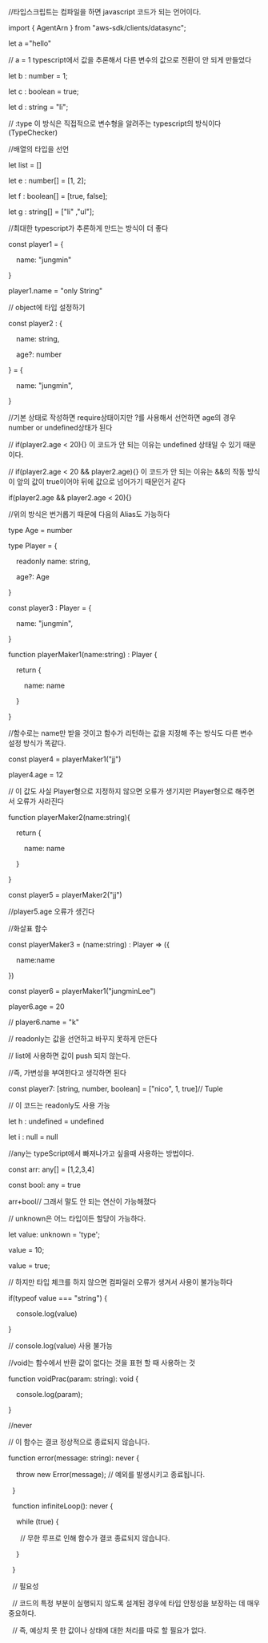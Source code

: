 //타입스크립트는 컴파일을 하면 javascript 코드가 되는 언어이다.

  

import { AgentArn } from "aws-sdk/clients/datasync";

  

let a ="hello"

// a = 1 typescript에서 값을 추론해서 다른 변수의 값으로 전환이 안 되게 만들었다

  

let b : number = 1;

let c : boolean = true;

let d : string = "li";

// :type 이 방식은 직접적으로 변수형을 알려주는 typescript의 방식이다(TypeChecker)

  

//배열의 타입을 선언

let list = []

  

let e : number[] = [1, 2];

let f : boolean[] = [true, false];

let g : string[] = ["li" ,"ul"];

  

//최대한 typescript가 추론하게 만드는 방식이 더 좋다

  

const player1 = {

    name: "jungmin"

}

  

player1.name = "only String"

  

// object에 타입 설정하기

const player2 : {

    name: string,

    age?: number

} = {

    name: "jungmin",

}

//기본 상태로 작성하면 require상태이지만 ?를 사용해서 선언하면 age의 경우 number or undefined상태가 된다

  

// if(player2.age < 20){} 이 코드가 안 되는 이유는 undefined 상태일 수 있기 때문이다.

// if(player2.age < 20 && player2.age){} 이 코드가 안 되는 이유는 &&의 작동 방식이 앞의 값이 true이어야 뒤에 값으로 넘어가기 때문인거 같다

  

if(player2.age && player2.age < 20){}

  

//위의 방식은 번거롭기 때문에 다음의 Alias도 가능하다

type Age = number

  

type Player = {

    readonly name: string,

    age?: Age

}

  

const player3 : Player = {

    name: "jungmin",

}

  

function playerMaker1(name:string) : Player {

    return {

        name: name

    }

}

  

//함수로는 name만 받을 것이고 함수가 리턴하는 값을 지정해 주는 방식도 다른 변수 설정 방식가 똑같다.

  

const player4 = playerMaker1("jj")

  

player4.age = 12

// 이 값도 사실 Player형으로 지정하지 않으면 오류가 생기지만 Player형으로 해주면서 오류가 사라진다

  

function playerMaker2(name:string){

    return {

        name: name

    }

}

  

const player5 = playerMaker2("jj")

//player5.age 오류가 생긴다

  

//화살표 함수

const playerMaker3 = (name:string) : Player => ({

    name:name

})

  

const player6 = playerMaker1("jungminLee")

player6.age = 20

  

// player6.name = "k"

// readonly는 값을 선언하고 바꾸지 못하게 만든다

// list에 사용하면 값이 push 되지 않는다.

//즉, 가변성을 부여한다고 생각하면 된다

  

const player7: [string, number, boolean] = ["nico", 1, true]// Tuple

  

// 이 코드는 readonly도 사용 가능

  

let h : undefined = undefined

let i : null = null

  

//any는 typeScript에서 빠져나가고 싶을때 사용하는 방법이다.

  

const arr: any[] = [1,2,3,4]

const bool: any = true

  

arr+bool// 그래서 말도 안 되는 연산이 가능해졌다

  

// unknown은 어느 타입이든 할당이 가능하다.

let value: unknown = 'type';

value = 10;

value = true;

  

// 하지만 타입 체크를 하지 않으면 컴파일러 오류가 생겨서 사용이 불가능하다

if(typeof value === "string") {

    console.log(value)

}

  

// console.log(value) 사용 불가능

  

//void는 함수에서 반환 값이 없다는 것을 표현 할 때 사용하는 것

function voidPrac(param: string): void {

    console.log(param);

}

  

//never

  

// 이 함수는 결코 정상적으로 종료되지 않습니다.

function error(message: string): never {

    throw new Error(message); // 예외를 발생시키고 종료됩니다.

  }

  function infiniteLoop(): never {

    while (true) {

      // 무한 루프로 인해 함수가 결코 종료되지 않습니다.

    }

  }

  

  // 필요성

  // 코드의 특정 부분이 실행되지 않도록 설계된 경우에 타입 안정성을 보장하는 데 매우 중요하다.

  // 즉, 예상치 못 한 값이나 상태에 대한 처리를 따로 할 필요가 없다.